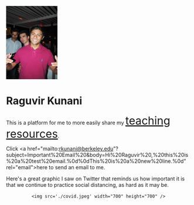 <img src='./image.jpg' width="140" height="200" />

# Raguvir Kunani

This is a platform for me to more easily share my <a href="https://rkunani.github.io/teaching/" style="font-size:30px">teaching resources</a>.

Click <a href="mailto:rkunani@berkeley.edu"?subject=Important%20Email%20&body=Hi%20Raguvir%20,%20this%20is%20a%20test%20email.%0d%0dThis%20is%20a%20new%20line.%0d" rel="email">here</a> to send an email to me.

Here's a great graphic I saw on Twitter that reminds us how important it is that we continue to practice social distancing, as hard as it may be.

<center>

    <img src='./covid.jpeg' width="700" height="700" />

</center>
